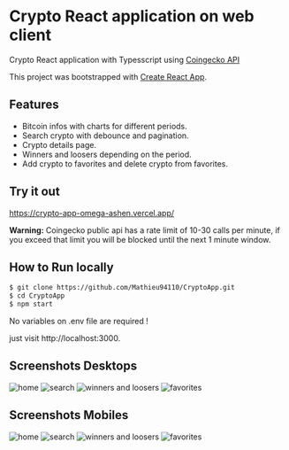 # Crypto React application on web client

Crypto React application with Typesscript using [Coingecko API](https://api.coingecko.com/api/v3/)

This project was bootstrapped with [Create React App](https://github.com/facebookincubator/create-react-app).

## Features

- Bitcoin infos with charts for different periods.
- Search crypto with debounce and pagination.
- Crypto details page.
- Winners and loosers depending on the period.
- Add crypto to favorites and delete crypto from favorites.

## Try it out

https://crypto-app-omega-ashen.vercel.app/

**Warning:** Coingecko public api has a rate limit of 10-30 calls per minute, if you exceed that limit you will be blocked until the next 1 minute window.

## How to Run locally

```bash
$ git clone https://github.com/Mathieu94110/CryptoApp.git
$ cd CryptoApp
$ npm start
```

No variables on .env file are required !

just visit http://localhost:3000.

## Screenshots Desktops

![home](src/assets/images/crypto-home-screen.PNG?raw=true "Home")
![search](src/assets/images/crypto-search-screen.PNG?raw=true "Search")
![winners and loosers](src/assets/images/crypto-winners-and-loosers-screen.PNG?raw=true "WinnersAndLoosers")
![favorites](src/assets/images/crypto-favorites-screen.PNG?raw=true "Favorites")

## Screenshots Mobiles

![home](src/assets/images/crypto-home-screen-mobiles.PNG?raw=true "Home")
![search](src/assets/images/crypto-search-screen-mobiles.PNG?raw=true "Search")
![winners and loosers](src/assets/images/crypto-winners-and-loosers-screen-mobiles.PNG?raw=true "WinnersAndLoosers")
![favorites](src/assets/images/crypto-favorites-screen-mobiles.PNG?raw=true "Favorites")
